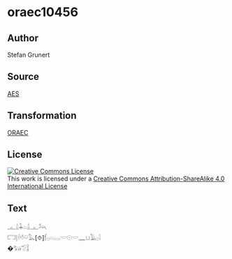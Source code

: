 # oraec10456

## Author

Stefan Grunert

## Source

[AES](https://github.com/simondschweitzer/aes)

## Transformation

[ORAEC](https://oraec.github.io/)

## License

<a rel="license" href="http://creativecommons.org/licenses/by-sa/4.0/"><img alt="Creative Commons License" style="border-width:0" src="https://i.creativecommons.org/l/by-sa/4.0/88x31.png" /></a><br />This work is licensed under a <a rel="license" href="http://creativecommons.org/licenses/by-sa/4.0/">Creative Commons Attribution-ShareAlike 4.0 International License</a>

## Text

𓊵𓏙𓇓𓏏𓏙𓊵𓃢<br>
𓉐𓊤𓏐𓏊𓏖𓅓[⯑]𓆴𓊪𓏏𓂋𓎟𓇳𓎟𓈖𓂓𓄿𓊪𓇋<br>
�𓃒𓅿𓆼<br>
